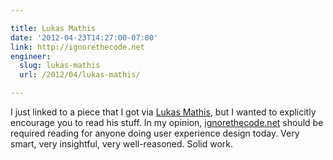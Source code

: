 ```yaml
---

title: Lukas Mathis
date: '2012-04-23T14:27:00-07:00'
link: http://ignorethecode.net
engineer:
  slug: lukas-mathis
  url: /2012/04/lukas-mathis/

---
```


I just linked to a piece that I got via [Lukas Mathis][], but I wanted to explicitly encourage you to read his stuff. In my opinion, [ignorethecode.net][Lukas Mathis] should be required reading for anyone doing user experience design today. Very smart, very insightful, very well-reasoned. Solid work.

[Lukas Mathis]: http://ignorethecode.net
